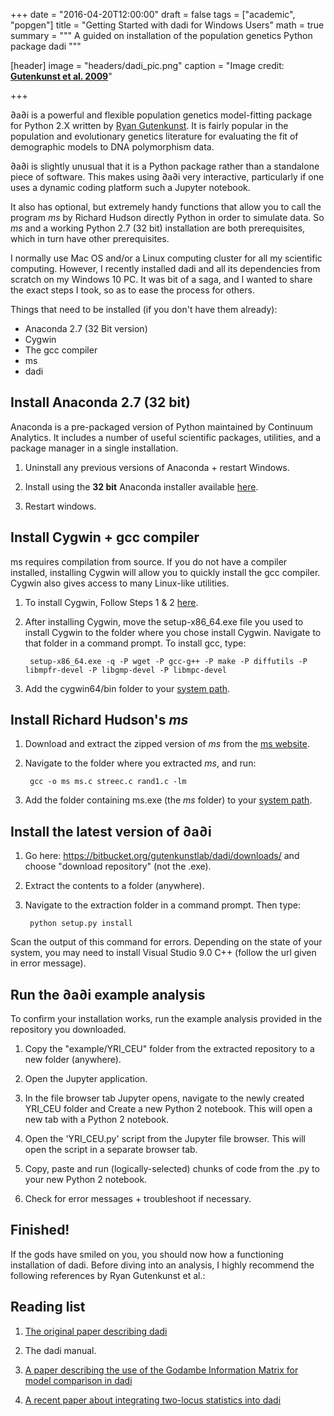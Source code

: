 +++
date = "2016-04-20T12:00:00"
draft = false
tags = ["academic", "popgen"]
title = "Getting Started with dadi for Windows Users"
math = true
summary = """
A guided on installation of the population genetics Python package dadi
"""

[header]
image = "headers/dadi_pic.png"
caption = "Image credit: [**Gutenkunst et al. 2009**](http://journals.plos.org/plosgenetics/article?id=10.1371/journal.pgen.1000695)"

+++

$\partial$a$\partial$i is a powerful and flexible population genetics model-fitting package for Python 2.X written by [Ryan Gutenkunst](http://gutengroup.mcb.arizona.edu/). It is fairly popular in the population and evolutionary genetics literature for evaluating the fit of demographic models to DNA polymorphism data.

$\partial$a$\partial$i is slightly unusual that it is a Python package rather than a standalone piece of software. This makes using $\partial$a$\partial$i very interactive, particularly if one uses a dynamic coding platform such a Jupyter notebook. 

It also has optional, but extremely handy functions that allow you to call the program *ms* by Richard Hudson directly Python in order to simulate data. So *ms* and a working Python 2.7 (32 bit) installation are both prerequisites, which in turn have other prerequisites.

I normally use Mac OS and/or a Linux computing cluster for all my scientific computing. However, I recently installed dadi and all its dependencies from scratch on my Windows 10 PC. It was bit of a saga, and I wanted to share the exact steps I took, so as to ease the process for others.

Things that need to be installed (if you don't have them already):

- Anaconda 2.7 (32 Bit version)
- Cygwin
- The gcc compiler
- ms
- dadi 

## Install Anaconda 2.7 (32 bit)

Anaconda is a pre-packaged version of Python maintained by Continuum Analytics. It includes a number of useful scientific packages, utilities, and a package manager in a single installation.

1. Uninstall any previous versions of Anaconda + restart Windows.

2. Install using the **32 bit** Anaconda installer available [here](https://www.continuum.io/downloads).

3. Restart windows.

## Install Cygwin + gcc compiler

ms requires compilation from source. If you do not have a compiler installed, installing Cygwin will allow you to quickly install the gcc compiler. Cygwin also gives access to many Linux-like utilities.


1. To install Cygwin, Follow Steps 1 & 2 [here](http://preshing.com/20141108/how-to-install-the-latest-gcc-on-windows/). 

2. After installing Cygwin, move the setup-x86_64.exe file you used to install Cygwin to the folder where you chose install Cygwin. Navigate to that folder in a command prompt. To install gcc, type:

		setup-x86_64.exe -q -P wget -P gcc-g++ -P make -P diffutils -P libmpfr-devel -P libgmp-devel -P libmpc-devel

3. Add the cygwin64/bin folder to your [system path](http://www.zdnet.com/article/windows-10-tip-point-and-click-to-edit-the-system-path-variable/).

## Install Richard Hudson's *ms*

1. Download and extract the zipped version of *ms* from the [ms website](https://uchicago.app.box.com/s/l3e5uf13tikfjm7e1il1eujitlsjdx13). 

2. Navigate to the folder where you extracted *ms*, and run:

		gcc -o ms ms.c streec.c rand1.c -lm

3. Add the folder containing ms.exe (the *ms* folder) to your [system path](http://www.zdnet.com/article/windows-10-tip-point-and-click-to-edit-the-system-path-variable/).

## Install the latest version of $\partial$a$\partial$i

1. Go here: https://bitbucket.org/gutenkunstlab/dadi/downloads/ and choose "download repository" (not the .exe). 

2. Extract the contents to a folder (anywhere).

3. Navigate to the extraction folder in a command prompt. Then type:

		python setup.py install
		
Scan the output of this command for errors. Depending on the state of your system, you may need to install Visual Studio 9.0 C++ (follow the url given in error message).
		
## Run the $\partial$a$\partial$i example analysis

To confirm your installation works, run the example analysis provided in the repository you downloaded.

1. Copy the "example/YRI_CEU" folder from the extracted repository to a new folder (anywhere).

2. Open the Jupyter application.

3. In the file browser tab Jupyter opens, navigate to the newly created YRI_CEU folder and Create a new Python 2 notebook. This will open a new tab with a Python 2 notebook.

4. Open the 'YRI_CEU.py' script from the Jupyter file browser. This will open the script in a separate browser tab.

5. Copy,  paste and run (logically-selected) chunks of code from the .py to your new Python 2 notebook. 

6. Check for error messages + troubleshoot if necessary.


## Finished!

If the gods have smiled on you, you should now how a functioning installation of dadi. Before diving into an analysis, I highly recommend the following references by Ryan Gutenkunst et al.:

## Reading list

1. [The original paper describing dadi](http://journals.plos.org/plosgenetics/article?id=10.1371/journal.pgen.1000695)

2. The dadi manual.

3. [A paper describing the use of the Godambe Information Matrix for model comparison in dadi](https://academic.oup.com/mbe/article-lookup/doi/10.1093/molbev/msv255)

4. [A recent paper about integrating two-locus statistics into dadi](http://www.genetics.org/content/early/2017/04/13/genetics.117.201251)

